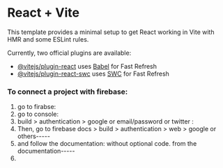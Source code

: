 # React + Vite

This template provides a minimal setup to get React working in Vite with HMR and some ESLint rules.

Currently, two official plugins are available:

- [@vitejs/plugin-react](https://github.com/vitejs/vite-plugin-react/blob/main/packages/plugin-react/README.md) uses [Babel](https://babeljs.io/) for Fast Refresh
- [@vitejs/plugin-react-swc](https://github.com/vitejs/vite-plugin-react-swc) uses [SWC](https://swc.rs/) for Fast Refresh


### To connect a project with firebase: 
1. go to firabse: 
2. go to console: 
3. build > authentication > google or email/password or twitter : 
4. Then, go to firebase docs > build > authentication > web > google or others-----
5. and follow the documentation: without optional code. from the documentation-----
6. 
